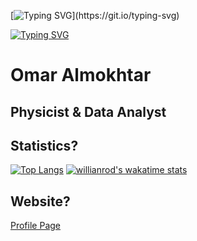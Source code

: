 [![Typing SVG](https://readme-typing-svg.demolab.com/?lines=Hi+there+👋;Who+I+am+?)](https://git.io/typing-svg)

[![Typing SVG](https://readme-typing-svg.demolab.com/?lines=Physicist+'&'+Data+Analyst)](https://git.io/typing-svg)

# Omar Almokhtar
## Physicist & Data Analyst


<!--
**Omars32/Omars32** is a ✨ _special_ ✨ repository because its `README.md` (this file) appears on your GitHub profile.

Here are some ideas to get you started:

- 🔭 I’m currently working on ...
- 🌱 I’m currently learning ...
- 👯 I’m looking to collaborate on ...
- 🤔 I’m looking for help with ...
- 💬 Ask me about ...
- 📫 How to reach me: ...
- 😄 Pronouns: ...
- ⚡ Fun fact: ...
--> 

## Statistics? 
[![Top Langs](https://github-readme-stats.vercel.app/api/top-langs/?username=Omars32&layout=compact&langs_count=7)](https://github.com/Omars32/Github_Readme)
[![willianrod's wakatime stats](https://github-readme-stats.vercel.app/api/wakatime?username=Omars32)](https://github.com/Omars32/Github_Readme)

<!-- Pin a Card of your main projects: 
[![Readme Card](https://github-readme-stats.vercel.app/api/pin/?username=Omars32&repo=Github_Readme)](https://github.com/Omars32/Github_Readme)
-->


## Website? 
[Profile Page](http://www.solo-team.online/omar-mawlod-resume.html)
